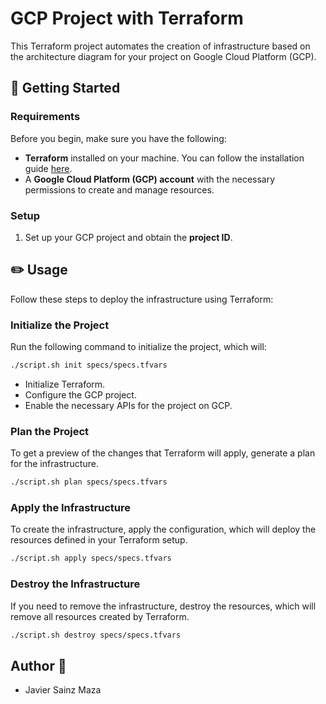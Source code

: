 # GCP Project with Terraform

This Terraform project automates the creation of infrastructure based on the architecture diagram for your project on Google Cloud Platform (GCP).

## 📖 Getting Started

### Requirements

Before you begin, make sure you have the following:

- **Terraform** installed on your machine. You can follow the installation guide [here](https://learn.hashicorp.com/tutorials/terraform/install-cli).
- A **Google Cloud Platform (GCP) account** with the necessary permissions to create and manage resources.

### Setup

1. Set up your GCP project and obtain the **project ID**.

## ✏️ Usage

Follow these steps to deploy the infrastructure using Terraform:

### Initialize the Project

Run the following command to initialize the project, which will:

```bash
./script.sh init specs/specs.tfvars
```

- Initialize Terraform.
- Configure the GCP project.
- Enable the necessary APIs for the project on GCP.

### Plan the Project

To get a preview of the changes that Terraform will apply, generate a plan for the infrastructure.

```bash
./script.sh plan specs/specs.tfvars
```

### Apply the Infrastructure

To create the infrastructure, apply the configuration, which will deploy the resources defined in your Terraform setup.
```bash
./script.sh apply specs/specs.tfvars
```

### Destroy the Infrastructure

If you need to remove the infrastructure, destroy the resources, which will remove all resources created by Terraform.
```bash
./script.sh destroy specs/specs.tfvars
```

## Author 🐒

* Javier Sainz Maza

